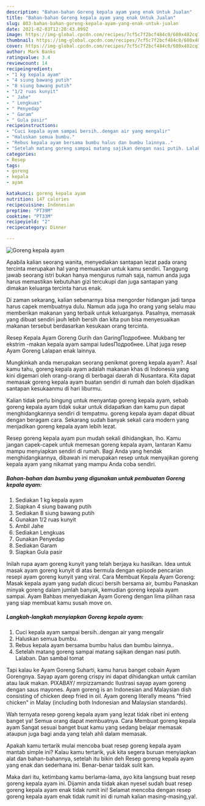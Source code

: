 ```yaml
---
description: "Bahan-bahan Goreng kepala ayam yang enak Untuk Jualan"
title: "Bahan-bahan Goreng kepala ayam yang enak Untuk Jualan"
slug: 803-bahan-bahan-goreng-kepala-ayam-yang-enak-untuk-jualan
date: 2021-02-03T12:20:43.899Z
image: https://img-global.cpcdn.com/recipes/7cf5c7f2bcf484c0/680x482cq70/goreng-kepala-ayam-foto-resep-utama.jpg
thumbnail: https://img-global.cpcdn.com/recipes/7cf5c7f2bcf484c0/680x482cq70/goreng-kepala-ayam-foto-resep-utama.jpg
cover: https://img-global.cpcdn.com/recipes/7cf5c7f2bcf484c0/680x482cq70/goreng-kepala-ayam-foto-resep-utama.jpg
author: Mark Banks
ratingvalue: 3.4
reviewcount: 14
recipeingredient:
- "1 kg kepala ayam"
- "4 siung bawang putih"
- "8 siung bawang putih"
- "1/2 ruas kunyit"
- " Jahe"
- " Lengkuas"
- " Penyedap"
- " Garam"
- " Gula pasir"
recipeinstructions:
- "Cuci kepala ayam sampai bersih..dengan air yang mengalir"
- "Haluskan semua bumbu."
- "Rebus kepala ayam bersama bumbu halus dan bumbu lainnya.."
- "Setelah matang goreng sampai matang sajikan dengan nasi putih. Lalaban. Dan sambal tomat"
categories:
- Resep
tags:
- goreng
- kepala
- ayam

katakunci: goreng kepala ayam 
nutrition: 147 calories
recipecuisine: Indonesian
preptime: "PT39M"
cooktime: "PT33M"
recipeyield: "2"
recipecategory: Dinner

---
```



![Goreng kepala ayam](https://img-global.cpcdn.com/recipes/7cf5c7f2bcf484c0/680x482cq70/goreng-kepala-ayam-foto-resep-utama.jpg)

Apabila kalian seorang wanita, menyediakan santapan lezat pada orang tercinta merupakan hal yang memuaskan untuk kamu sendiri. Tanggung jawab seorang istri bukan hanya mengurus rumah saja, namun anda juga harus memastikan kebutuhan gizi tercukupi dan juga santapan yang dimakan keluarga tercinta harus enak.

Di zaman  sekarang, kalian sebenarnya bisa mengorder hidangan jadi tanpa harus capek membuatnya dulu. Namun ada juga lho orang yang selalu mau memberikan makanan yang terbaik untuk keluarganya. Pasalnya, memasak yang dibuat sendiri jauh lebih bersih dan kita pun bisa menyesuaikan makanan tersebut berdasarkan kesukaan orang tercinta. 

Resep Kepala Ayam Goreng Gurih dan GaringПодробнее. Mukbang ter ekstrim -makan kepala ayam sampai ludesПодробнее. Lihat juga resep Ayam Goreng Lalapan enak lainnya.

Mungkinkah anda merupakan seorang penikmat goreng kepala ayam?. Asal kamu tahu, goreng kepala ayam adalah makanan khas di Indonesia yang kini digemari oleh orang-orang di berbagai daerah di Nusantara. Kita dapat memasak goreng kepala ayam buatan sendiri di rumah dan boleh dijadikan santapan kesukaanmu di hari liburmu.

Kalian tidak perlu bingung untuk menyantap goreng kepala ayam, sebab goreng kepala ayam tidak sukar untuk didapatkan dan kamu pun dapat menghidangkannya sendiri di tempatmu. goreng kepala ayam dapat dibuat dengan beragam cara. Sekarang sudah banyak sekali cara modern yang menjadikan goreng kepala ayam lebih lezat.

Resep goreng kepala ayam pun mudah sekali dihidangkan, lho. Kamu jangan capek-capek untuk memesan goreng kepala ayam, lantaran Kamu mampu menyiapkan sendiri di rumah. Bagi Anda yang hendak menghidangkannya, dibawah ini merupakan resep untuk menyajikan goreng kepala ayam yang nikamat yang mampu Anda coba sendiri.

<!--inarticleads1-->

##### Bahan-bahan dan bumbu yang digunakan untuk pembuatan Goreng kepala ayam:

1. Sediakan 1 kg kepala ayam
1. Siapkan 4 siung bawang putih
1. Sediakan 8 siung bawang putih
1. Gunakan 1/2 ruas kunyit
1. Ambil  Jahe
1. Sediakan  Lengkuas
1. Gunakan  Penyedap
1. Sediakan  Garam
1. Siapkan  Gula pasir


Inilah rupa ayam goreng kunyit yang telah berjaya ku hasilkan. Idea untuk masak ayam goreng kunyit di atas bermula dengan episode pencarian resepi ayam goreng kunyit yang viral. Cara Membuat Kepala Ayam Goreng: Masak kepala ayam yang sudah dicuci bersih bersama air, bumbu Panaskan minyak goreng dalam jumlah banyak, kemudian goreng kepala ayam sampai. Ayam Bahbas menyediakan Ayam Goreng dengan lima pilihan rasa yang siap membuat kamu susah move on. 

<!--inarticleads2-->

##### Langkah-langkah menyiapkan Goreng kepala ayam:

1. Cuci kepala ayam sampai bersih..dengan air yang mengalir
1. Haluskan semua bumbu.
1. Rebus kepala ayam bersama bumbu halus dan bumbu lainnya..
1. Setelah matang goreng sampai matang sajikan dengan nasi putih. Lalaban. Dan sambal tomat


Tapi kalau ke Ayam Goreng Suharti, kamu harus banget cobain Ayam Gorengnya. Sayap ayam goreng crispy ini dapat dihidangkan untuk camilan atau lauk makan. PIXABAY/ mrpizzamandc Ilustrasi sayap ayam goreng dengan saus mayones. Ayam goreng is an Indonesian and Malaysian dish consisting of chicken deep fried in oil. Ayam goreng literally means &#34;fried chicken&#34; in Malay (including both Indonesian and Malaysian standards). 

Wah ternyata resep goreng kepala ayam yang lezat tidak ribet ini enteng banget ya! Semua orang dapat membuatnya. Cara Membuat goreng kepala ayam Sangat sesuai banget buat kamu yang sedang belajar memasak ataupun juga bagi anda yang telah ahli dalam memasak.

Apakah kamu tertarik mulai mencoba buat resep goreng kepala ayam mantab simple ini? Kalau kamu tertarik, yuk kita segera buruan menyiapkan alat dan bahan-bahannya, setelah itu bikin deh Resep goreng kepala ayam yang enak dan sederhana ini. Benar-benar taidak sulit kan. 

Maka dari itu, ketimbang kamu berlama-lama, ayo kita langsung buat resep goreng kepala ayam ini. Dijamin anda tiidak akan nyesel sudah buat resep goreng kepala ayam enak tidak rumit ini! Selamat mencoba dengan resep goreng kepala ayam enak tidak rumit ini di rumah kalian masing-masing,ya!.

